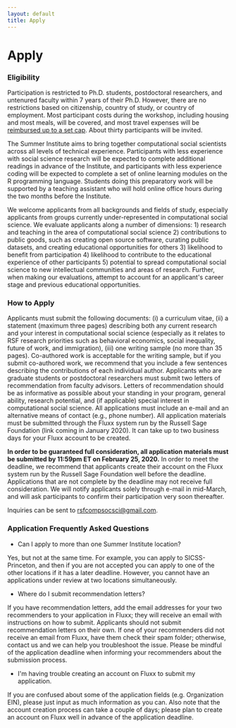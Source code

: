 ```yaml
---
layout: default
title: Apply
---
```


# Apply

### Eligibility

Participation is restricted to Ph.D. students, postdoctoral researchers, and untenured faculty within 7 years of their Ph.D.  However, there are no restrictions based on citizenship, country of study, or country of employment. Most participant costs during the workshop, including housing and most meals, will be covered, and most travel expenses will be [reimbursed up to a set cap](https://compsocialscience.github.io/summer-institute/2020/travel). About thirty participants will be invited.  

The Summer Institute aims to bring together computational social scientists across all levels of technical experience.  Participants with less experience with social science research will be expected to complete additional readings in advance of the Institute, and participants with less experience coding will be expected to complete a set of online learning modules on the R programming language.  Students doing this preparatory work will be supported by a teaching assistant who will hold online office hours during the two months before the Institute.

We welcome applicants from all backgrounds and fields of study, especially applicants from groups currently under-represented in computational social science.  We evaluate applicants along a number of dimensions: 1) research and teaching in the area of computational social science 2) contributions to public goods, such as creating open source software, curating public datasets, and creating educational opportunities for others 3) likelihood to benefit from participation 4) likelihood to contribute to the educational experience of other participants 5) potential to spread computational social science to new intellectual communities and areas of research.  Further, when making our evaluations, attempt to account for an applicant's career stage and previous educational opportunities.

### How to Apply

Applicants must submit the following documents: (i) a curriculum vitae, (ii) a statement (maximum three pages) describing both any current research and your interest in computational social science (especially as it relates to RSF research priorities such as behavioral economics, social inequality, future of work, and immigration), (iii) one writing sample (no more than 35 pages). Co-authored work is acceptable for the writing sample, but if you submit co-authored work, we recommend that you include a few sentences describing the contributions of each individual author.  Applicants who are graduate students or postdoctoral researchers must submit two letters of recommendation from faculty advisors. Letters of recommendation should be as informative as possible about your standing in your program, general ability, research potential, and (if applicable) special interest in computational social science.  All applications must include an e-mail and an alternative means of contact (e.g., phone number).  All application materials must be submitted through the Fluxx system run by the Russell Sage Foundation (link coming in January 2020).  It can take up to two business days for your Fluxx account to be created.

**In order to be guaranteed full consideration, all application materials must be submitted by 11:59pm ET on February 25, 2020.**  In order to meet the deadline, we recommend that applicants create their account on the Fluxx system run by the Russell Sage Foundation well before the deadline.  Applications that are not complete by the deadline may not receive full consideration.  We will notify applicants solely through e-mail in mid-March, and will ask participants to confirm their participation very soon thereafter.

Inquiries can be sent to rsfcompsocsci@gmail.com.

### Application Frequently Asked Questions

- Can I apply to more than one Summer Institute location?

Yes, but not at the same time.  For example, you can apply to SICSS-Princeton, and then if you are not accepted you can apply to one of the other locations if it has a later deadline.  However, you cannot have an applications under review at two locations simultaneously.

- Where do I submit recommendation letters?

If you have recommendation letters, add the email addresses for your two recommenders to your application in Fluxx; they will receive an email with instructions on how to submit. Applicants should not submit recommendation letters on their own. If one of your recommenders did not receive an email from Fluxx, have them check their spam folder; otherwise, contact us and we can help you troubleshoot the issue. Please be mindful of the application deadline when informing your recommenders about the submission process.

- I'm having trouble creating an account on Fluxx to submit my application.

If you are confused about some of the application fields (e.g. Organization EIN), please just input as much information as you can. Also note that the account creation process can take a couple of days; please plan to create an account on Fluxx well in advance of the application deadline.
